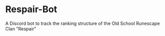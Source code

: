 # Respair-Bot
A Discord bot to track the ranking structure of the Old School Runescape Clan "Respair"
